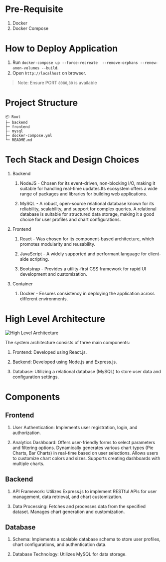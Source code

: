 # Pre-Requisite

1. Docker
2. Docker Compose

# How to Deploy Application

1. Run `docker-compose up --force-recreate  --remove-orphans --renew-anon-volumes --build`.
2. Open `http://localhost` on browser.

> Note: Ensure PORT `8080`,`80` is available

# Project Structure

```
📦 Root
├─ backend
├─ frontend
├─ mysql
├─ docker-compose.yml
└─ README.md
```

# Tech Stack and Design Choices

1. Backend

   1. NodeJS - Chosen for its event-driven, non-blocking I/O, making it suitable for handling real-time updates.Its ecosystem offers a wide range of packages and libraries for building web applications.

   2. MySQL - A robust, open-source relational database known for its reliability, scalability, and support for complex queries. A relational database is suitable for structured data storage, making it a good choice for user profiles and chart configurations.

2. Frontend

   1. React - Was chosen for its component-based architecture, which promotes modularity and reusability.

   2. JavaScript - A widely supported and performant language for client-side scripting.

   3. Bootstrap - Provides a utility-first CSS framework for rapid UI development and customization.

3. Container
   1. Docker - Ensures consistency in deploying the application across different environments.

# High Level Architecture

![High Level Architecture](architecture.jpg)

The system architecture consists of three main components:

1. Frontend: Developed using React.js.

2. Backend: Developed using Node.js and Express.js.

3. Database: Utilizing a relational database (MySQL) to store user data and configuration settings.

# Components

## Frontend

1. User Authentication: Implements user registration, login, and authorization.

2. Analytics Dashboard: Offers user-friendly forms to select parameters and filtering options. Dynamically generates various chart types (Pie Charts, Bar Charts) in real-time based on user selections. Allows users to customize chart colors and sizes. Supports creating dashboards with multiple charts.

## Backend

1. API Framework: Utilizes Express.js to implement RESTful APIs for user management, data retrieval, and chart customization.

<!-- 2. Authentication and Authorization: Implements a secure user authentication system, including robust password validation. Ensures authorized access to APIs using Passport. -->

3. Data Processing: Fetches and processes data from the specified dataset. Manages chart generation and customization.

<!-- 4. Database Interaction: Interacts with the database to store user information, chart configurations, and authentication tokens. -->

## Database

1. Schema: Implements a scalable database schema to store user profiles, chart configurations, and authentication data.

2. Database Technology: Utilizes MySQL for data storage.
<!--

# Authentication, Authorization, and Security Framework

1. Authentication: Implementing JWT (JSON Web Tokens) for secure user authentication.

2. Authorization: Using middleware to ensure authorized access to APIs.

3. Security: Implementing robust password validation and following security best practices.Passwords are stored securely with strong hashing. -->

<!-- # Limitations and Future Scope

- [ ] Multiple data sets cannot be utilized. Potential to connect to different data sources.

- [ ] Ability to create multiple dashboards by a single user.

- [ ] Ability to remove and modify charts from an existing dashboard.

- [ ] Additional visualization components required:

  - [ ] Widgets
  - [ ] Tables
  - [ ] More complex visualization

- [ ] Ability to customize visualization such as title, legends etc.

- [ ] Code optimization and efficient database queries enhance overall application performance.

- [ ] Implementation of unit test cases to ensure build stability.  -->

 <!-- # Scaling Strategies

1. The use of load balancers and multiple backend instances will allow the application to scale horizontally.

2. Implementing caching strategies will help to reduce the load on the database and API, improving response times.

3. Utilization of OLAP Databases for analytical purposes. 

# Jira Stories

[Jira Stories](Jira.md) -->
